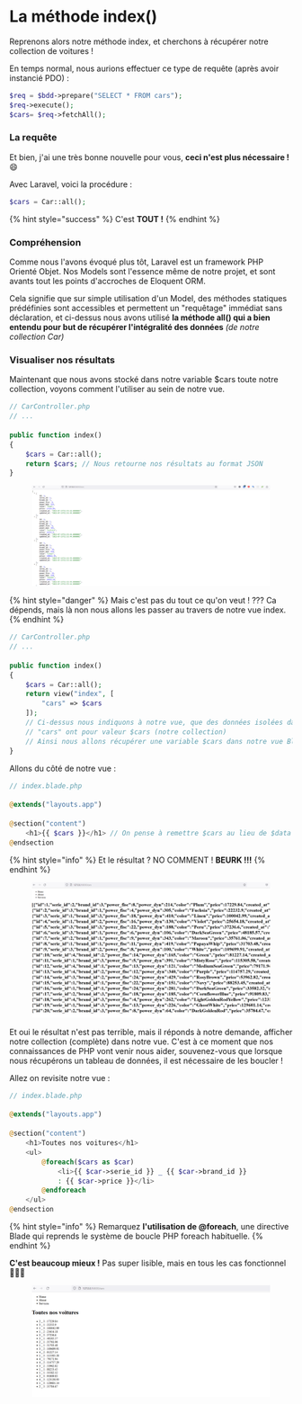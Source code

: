 # La méthode index()

Reprenons alors notre méthode index, et cherchons à récupérer notre collection de voitures !

En temps normal, nous aurions effectuer ce type de requête (après avoir instancié PDO) :&#x20;

```php
$req = $bdd->prepare("SELECT * FROM cars");
$req->execute();
$cars= $req->fetchAll();
```

### La requête

Et bien, j'ai une très bonne nouvelle pour vous, **ceci n'est plus nécessaire !** :smile:

Avec Laravel, voici la procédure :&#x20;

```php
$cars = Car::all();
```

{% hint style="success" %}
C'est **TOUT !**
{% endhint %}

### Compréhension

Comme nous l'avons évoqué plus tôt, Laravel est un framework PHP Orienté Objet. Nos Models sont l'essence même de notre projet, et sont avants tout les points d'accroches de Eloquent ORM.

Cela signifie que sur simple utilisation d'un Model, des méthodes statiques prédéfinies sont accessibles et permettent un "requêtage" immédiat sans déclaration, et ci-dessus nous avons utilisé **la méthode all() qui a bien entendu pour but de récupérer l'intégralité des données** _(de notre collection Car)_

### Visualiser nos résultats

Maintenant que nous avons stocké dans notre variable $cars toute notre collection, voyons comment l'utiliser au sein de notre vue.

```php
// CarController.php
// ...

public function index()
{
    $cars = Car::all();
    return $cars; // Nous retourne nos résultats au format JSON
}
```

<figure><img src="../../.gitbook/assets/image (17).png" alt=""><figcaption></figcaption></figure>

{% hint style="danger" %}
Mais c'est pas du tout ce qu'on veut ! ??? Ca dépends, mais là non nous allons les passer au travers de notre vue index.
{% endhint %}

```php
// CarController.php
// ...

public function index()
{
    $cars = Car::all();
    return view("index", [
        "cars" => $cars
    ]);
    // Ci-dessus nous indiquons à notre vue, que des données isolées dans une clé
    // "cars" ont pour valeur $cars (notre collection)
    // Ainsi nous allons récupérer une variable $cars dans notre vue Blade
}
```

Allons du côté de notre vue :&#x20;

```php
// index.blade.php

@extends("layouts.app")

@section("content")
    <h1>{{ $cars }}</h1> // On pense à remettre $cars au lieu de $data
@endsection

```

{% hint style="info" %}
Et le résultat ? NO COMMENT ! **BEURK !!!**
{% endhint %}

<figure><img src="../../.gitbook/assets/image (18).png" alt=""><figcaption></figcaption></figure>

Et oui le résultat n'est pas terrible, mais il réponds à notre demande, afficher notre collection (complète) dans notre vue. C'est à ce moment que nos connaissances de PHP vont venir nous aider, souvenez-vous que lorsque nous récupérons un tableau de données, il est nécessaire de les boucler !

Allez on revisite notre vue :&#x20;

```php
// index.blade.php

@extends("layouts.app")

@section("content")
    <h1>Toutes nos voitures</h1>
    <ul>
        @foreach($cars as $car)
            <li>{{ $car->serie_id }} _ {{ $car->brand_id }} 
            : {{ $car->price }}</li>
        @endforeach
    </ul>
@endsection
```

{% hint style="info" %}
Remarquez **l'utilisation de @foreach**, une directive Blade qui reprends le système de boucle PHP foreach habituelle.
{% endhint %}

**C'est beaucoup mieux !** Pas super lisible, mais en tous les cas fonctionnel :clap::clap::clap:

<figure><img src="../../.gitbook/assets/image (19).png" alt=""><figcaption></figcaption></figure>
